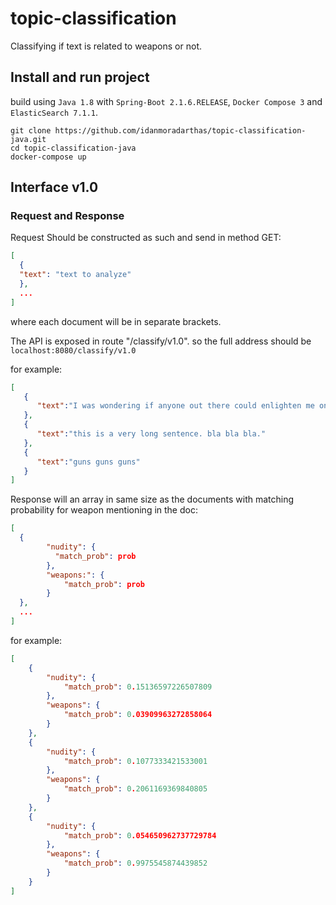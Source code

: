 # topic-classification
Classifying if text is related to weapons or not.

## Install and run project
build using ```Java 1.8``` with ```Spring-Boot 2.1.6.RELEASE```, ```Docker Compose 3``` and ```ElasticSearch 7.1.1```.

```
git clone https://github.com/idanmoradarthas/topic-classification-java.git
cd topic-classification-java
docker-compose up
```

## Interface v1.0
### Request and Response
Request Should be constructed as such and send in method GET:
```json
[
  {
  "text": "text to analyze"
  },
  ...
]
```
where each document will be in separate brackets.

The API is exposed in route "/classify/v1.0". so the full address should be ```localhost:8080/classify/v1.0```

for example:
```json
[
   {
      "text":"I was wondering if anyone out there could enlighten me on this car I saw\nthe other day. It was a 2-door sports car, looked to be from the late 60s/\nearly 70s. It was called a Bricklin. The doors were really small. In addition,\nthe front bumper was separate from the rest of the body. This is \nall I know. If anyone can tellme a model name, engine specs, years\nof production, where this car is made, history, or whatever info you\nhave on this funky looking car, please e-mail."
   },
   {
      "text":"this is a very long sentence. bla bla bla."
   },
   {
      "text":"guns guns guns"
   }
]
```

Response will an array in same size as the documents with matching probability for weapon mentioning in the doc:
```json
[
  {
        "nudity": {
          "match_prob": prob
        },
        "weapons:": {
            "match_prob": prob
        }
  },
  ...
]
```
for example:
```json
[
    {
        "nudity": {
            "match_prob": 0.15136597226507809
        },
        "weapons": {
            "match_prob": 0.03909963272858064
        }
    },
    {
        "nudity": {
            "match_prob": 0.1077333421533001
        },
        "weapons": {
            "match_prob": 0.2061169369840805
        }
    },
    {
        "nudity": {
            "match_prob": 0.054650962737729784
        },
        "weapons": {
            "match_prob": 0.9975545874439852
        }
    }
]
```